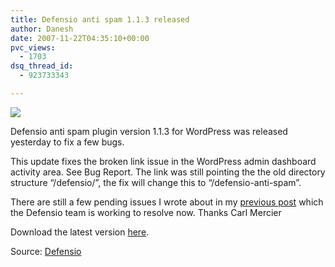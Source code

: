 ```yaml
---
title: Defensio anti spam 1.1.3 released
author: Danesh
date: 2007-11-22T04:35:10+00:00
pvc_views:
  - 1703
dsq_thread_id:
  - 923733343

---
```

![][1]

Defensio anti spam plugin version 1.1.3 for WordPress was released yesterday to fix a few bugs.

This update fixes the broken link issue in the WordPress admin dashboard activity area. See Bug Report. The link was still pointing the the old directory structure &#8220;/defensio/&#8221;, the fix will change this to &#8220;/defensio-anti-spam&#8221;.

There are still a few pending issues I wrote about in my [previous post][2] which the Defensio team is working to resolve now. Thanks Carl Mercier

Download the latest version [here][3].

Source: [Defensio][4]

 [1]: http://img156.imageshack.us/img156/9283/derfensiobanneryv1.jpg
 [2]: /posts/bug-in-the-new-defensio-plugin-for-wordpress/
 [3]: http://downloads.wordpress.org/plugin/defensio-anti-spam.1.1.3.zip
 [4]: http://defensio.com/downloads